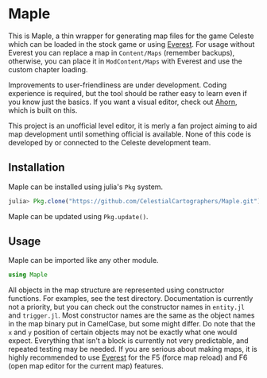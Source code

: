 # Maple

This is Maple, a thin wrapper for generating map files for the game Celeste which can be loaded in the stock game or using [Everest](https://github.com/EverestAPI/Everest).
For usage without Everest you can replace a map in `Content/Maps` (remember backups), otherwise, you can place it in `ModContent/Maps` with Everest and use the custom chapter loading. 

Improvements to user-friendliness are under development. Coding experience is required, but the tool should be rather easy to learn even if you know just the basics. If you want a visual editor, check out [Ahorn](https://github.com/CelestialCartographers/Ahorn), which is built on this.

This project is an unofficial level editor, it is merly a fan project aiming to aid map development until something official is available. None of this code is developed by or connected to the Celeste development team.

## Installation
Maple can be installed using julia's `Pkg` system.
```julia
julia> Pkg.clone("https://github.com/CelestialCartographers/Maple.git")
```
Maple can be updated using `Pkg.update()`.

## Usage

Maple can be imported like any other module.

```julia
using Maple
```

All objects in the map structure are represented using constructor functions. For examples, see the test directory. Documentation is currently not a priority, but you can check out the constructor names in `entity.jl` and `trigger.jl`.
Most constructor names are the same as the object names in the map binary put in CamelCase, but some might differ. Do note that the `x` and `y` position of certain objects may not be exactly what one would expect. Everything that isn't a block is currently not very predictable, and repeated testing may be needed. If you are serious about making maps, it is highly recommended to use [Everest](https://github.com/EverestAPI/Everest) for the F5 (force map reload) and F6 (open map editor for the current map) features.
